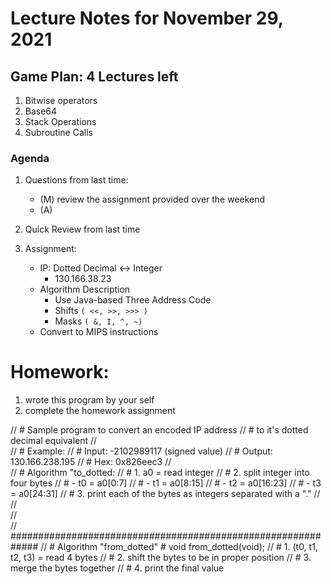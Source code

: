 # Lecture Notes for November 29, 2021

## Game Plan:  4 Lectures left
   1. Bitwise operators
   1. Base64
   1. Stack Operations
   1. Subroutine Calls 

### Agenda
 1. Questions from last time:
    - (M) review the assignment provided over the weekend
    - (A) 

 1. Quick Review from last time

 1. Assignment:
    - IP: Dotted Decimal <-> Integer
      - 130.166.38.23
    - Algorithm Description
      - Use Java-based Three Address Code
      - Shifts ``( <<, >>, >>> )``
      - Masks  ``( &, I, ^, ~)``
    - Convert to MIPS instructions

# Homework:
  1. wrote this program by your self
  1. complete the homework assignment

  
//  # Sample program to convert an encoded IP address
//  # to it's dotted decimal equivalent
//  
//  # Example:
//  #   Input:  -2102989117  (signed value)
//  #   Output: 130.166.238.195
//  #   Hex: 0x826eec3
//  
//  # Algorithm "to_dotted:
//  #   1. a0 = read integer
//  #   2. split integer into four bytes
//  #      - t0 = a0[0:7] 
//  #      - t1 = a0[8:15] 
//  #      - t2 = a0[16:23] 
//  #      - t3 = a0[24:31] 
//  #   3. print each of the bytes as integers separated with a "."
//  
//  
//  
//  #############################################################
//  # Algorithm "from_dotted"       # void from_dotted(void);
//  #   1. (t0, t1, t2, t3) = read 4 bytes
//  #   2. shift the bytes to be in proper position
//  #   3. merge the bytes together
//  #   4. print the final value




